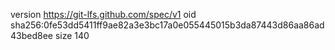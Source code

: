 version https://git-lfs.github.com/spec/v1
oid sha256:0fe53dd5411ff9ae82a3e3bc17a0e055445015b3da87443d86aa86ad43bed8ee
size 140
